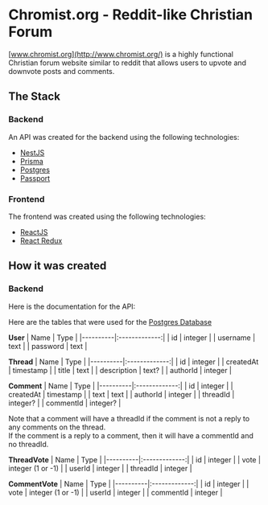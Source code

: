# Chromist.org - Reddit-like Christian Forum

[www.chromist.org](http://www.chromist.org/) is a highly functional Christian forum website similar to reddit that allows users to upvote and downvote posts and comments.<br />

## The Stack

### Backend

An API was created for the backend using the following technologies:

- [NestJS](https://nestjs.com/)
- [Prisma](https://www.prisma.io/)
- [Postgres](https://www.postgresql.org/)
- [Passport](https://www.passportjs.org/)

### Frontend

The frontend was created using the following technologies:

- [ReactJS](https://reactjs.org/)
- [React Redux](https://react-redux.js.org/)

## How it was created

### Backend

Here is the documentation for the API:

Here are the tables that were used for the [Postgres Database](https://github.com/jason1813/chromist-backend/blob/master/prisma/schema.prisma)

**User**
| Name | Type |
|----------|:-------------:|
| id | integer |
| username | text |
| password | text |

**Thread**
| Name | Type |
|----------|:-------------:|
| id | integer |
| createdAt | timestamp |
| title | text |
| description | text? |
| authorId | integer |

**Comment**
| Name | Type |
|----------|:-------------:|
| id | integer |
| createdAt | timestamp |
| text | text |
| authorId | integer |
| threadId | integer? |
| commentId | integer? |

Note that a comment will have a threadId if the comment is not a reply to any comments on the thread.\
If the comment is a reply to a comment, then it will have a commentId and no threadId.

**ThreadVote**
| Name | Type |
|----------|:-------------:|
| id | integer |
| vote | integer (1 or -1) |
| userId | integer |
| threadId | integer |

**CommentVote**
| Name | Type |
|----------|:-------------:|
| id | integer |
| vote | integer (1 or -1) |
| userId | integer |
| commentId | integer |
